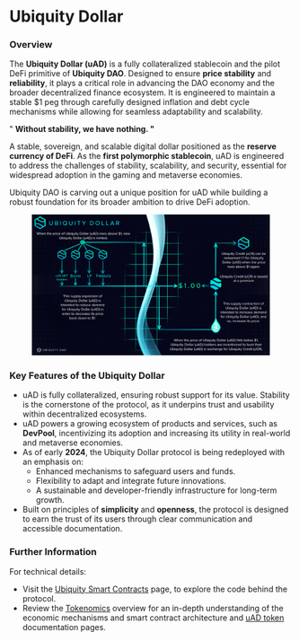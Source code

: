 # Ubiquity Dollar

### Overview

The **Ubiquity Dollar (uAD)** is a fully collateralized stablecoin and the pilot DeFi primitive of **Ubiquity DAO**. Designed to ensure **price stability** and **reliability**, it plays a critical role in advancing the DAO economy and the broader decentralized finance ecosystem. It is engineered to maintain a stable $1 peg through carefully designed inflation and debt cycle mechanisms while allowing for seamless adaptability and scalability.

" **Without stability, we have nothing. "**

A stable, sovereign, and scalable digital dollar positioned as the **reserve currency of DeFi**. As the **first polymorphic stablecoin**, uAD is engineered to address the challenges of stability, scalability, and security, essential for widespread adoption in the gaming and metaverse economies.

Ubiquity DAO is carving out a unique position for uAD while building a robust foundation for its broader ambition to drive DeFi adoption.

<figure><img src="../../.gitbook/assets/image (15).png" alt=""><figcaption></figcaption></figure>

### **Key Features of the Ubiquity Dollar**

* uAD is fully collateralized, ensuring robust support for its value. Stability is the cornerstone of the protocol, as it underpins trust and usability within decentralized ecosystems.
* uAD powers a growing ecosystem of products and services, such as **DevPool**, incentivizing its adoption and increasing its utility in real-world and metaverse economies.
* As of early **2024**, the Ubiquity Dollar protocol is being redeployed with an emphasis on:
  * Enhanced mechanisms to safeguard users and funds.
  * Flexibility to adapt and integrate future innovations.
  * A sustainable and developer-friendly infrastructure for long-term growth.
* Built on principles of **simplicity** and **openness**, the protocol is designed to earn the trust of its users through clear communication and accessible documentation.

### **Further Information**

For  technical details:

* Visit the [Ubiquity Smart Contracts](https://github.com/ubiquity/ubiquity-dollar-development/wiki/18.-Smart-Contracts) page, to explore the code behind the protocol.
* Review the [Tokenomics](https://github.com/ubiquity/ubiquity-dollar-development/wiki/05.-Tokenomics) overview for an in-depth understanding of the economic mechanisms and smart contract architecture and [uAD token](https://github.com/ubiquity/ubiquity-dollar-development/wiki/08.-uAD) documentation pages.

